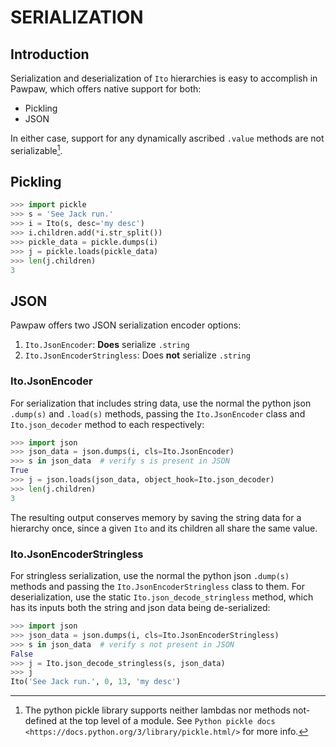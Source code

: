 # SERIALIZATION

## Introduction

Serialization and deserialization of ``Ito`` hierarchies is easy to accomplish in Pawpaw, which offers native support for both:

 * Pickling
 * JSON

In either case, support for any dynamically ascribed ``.value`` methods are not serializable[^lambda_pickling].

## Pickling

```python
>>> import pickle
>>> s = 'See Jack run.'
>>> i = Ito(s, desc='my desc')
>>> i.children.add(*i.str_split())
>>> pickle_data = pickle.dumps(i)
>>> j = pickle.loads(pickle_data)
>>> len(j.children)
3
```

## JSON

Pawpaw offers two JSON serialization encoder options:

1. ``Ito.JsonEncoder``: **Does** serialize ``.string``
2. ``Ito.JsonEncoderStringless``: Does **not** serialize ``.string``

### Ito.JsonEncoder

For serialization that includes string data, use the normal the python json ``.dump(s)``
and ``.load(s)`` methods, passing the ``Ito.JsonEncoder`` class and ``Ito.json_decoder``
method to each respectively:

```python
>>> import json
>>> json_data = json.dumps(i, cls=Ito.JsonEncoder)
>>> s in json_data  # verify s is present in JSON
True
>>> j = json.loads(json_data, object_hook=Ito.json_decoder)
>>> len(j.children)
3
```

The resulting output conserves memory by saving the string data for a hierarchy once,
since a given ``Ito`` and its children all share the same value.

### Ito.JsonEncoderStringless

For stringless serialization, use the normal the python json ``.dump(s)``
methods and passing the ``Ito.JsonEncoderStringless`` class to them.  For
deserialization, use the static ``Ito.json_decode_stringless`` method, which
has its inputs both the string and json data being de-serialized:

```python
>>> import json
>>> json_data = json.dumps(i, cls=Ito.JsonEncoderStringless)
>>> s in json_data  # verify s not present in JSON
False
>>> j = Ito.json_decode_stringless(s, json_data)
>>> j
Ito('See Jack run.', 0, 13, 'my desc')
```

[^lambda_pickling]: The python pickle library supports neither lambdas nor methods not-defined at the top level of a module.  See `Python pickle docs
<https://docs.python.org/3/library/pickle.html/>` for more info.
